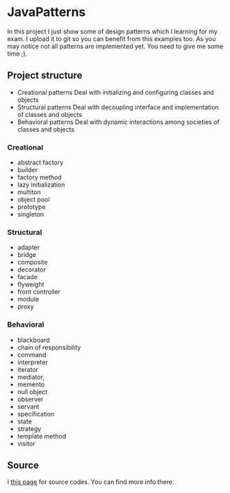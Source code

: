 # JavaPatterns

In this project I just show some of design patterns which I learning for my exam. I upload it to git so you can benefit from this examples too.
As you may notice not all patterns are implemented yet. You need to give me some time ;).

## Project structure

* Creational patterns
    Deal with initializing and configuring classes and objects
* Structural patterns
    Deal with decoupling interface and implementation of classes and objects
* Behavioral patterns
    Deal with dynamic interactions among societies of classes and objects


### Creational

- abstract factory
- builder
- factory method
- lazy initialization
- multiton
- object pool
- prototype
- singleton


### Structural

- adapter
- bridge
- composite
- decorator
- facade
- flyweight
- front controller
- module
- proxy


### Behavioral

- blackboard
- chain of responsibility
- command
- interpreter
- iterator
- mediator,
- memento
- null object
- observer
- servant
- specification
- state
- strategy
- template method
- visitor



## Source  

I [this page](https://www.tutorialspoint.com/design_pattern/) for source codes. You can find more info there.
